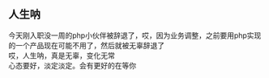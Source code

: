 [prop:title]: 人生呐
[prop:date]: 2019年07月11日
[prop:tags]: life

## 人生呐<br>
今天刚入职没一周的php小伙伴被辞退了，哎，因为业务调整，之前要用php实现的一个产品现在可能不用了，然后就被无辜辞退了<br>
哎，人生呐，真是无辜，变化无常<br>
心态要好，淡定淡定。会有更好的在等你
